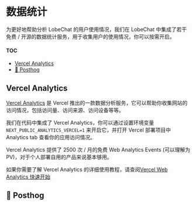 # 数据统计

为更好地帮助分析 LobeChat 的用户使用情况，我们在 LobeChat 中集成了若干免费 / 开源的数据统计服务，用于收集用户的使用情况，你可以按需开启。

#### TOC

- [Vercel Analytics](#vercel-analytics)
- [🚧 Posthog](#-posthog)

## Vercel Analytics

[Vercel Analytics](https://vercel.com/analytics) 是 Vercel 推出的一款数据分析服务，它可以帮助你收集网站的访问情况，包括访问量、访问来源、访问设备等等。

我们在代码中集成了 Vercel Analytics，你可以通过设置环境变量 `NEXT_PUBLIC_ANALYTICS_VERCEL=1` 来开启它，并打开 Vercel 部署项目中 Analytics tab 查看你的应用访问情况。

Vercel Analytics 提供了 2500 次 / 月的免费 Web Analytics Events (可以理解为 PV)，对于个人部署自用的产品来说基本够用。

如果你需要了解 Vercel Analytics 的详细使用教程，请查阅[Vercel Web Analytics 快速开始](https://vercel.com/docs/analytics/quickstart)

## 🚧 Posthog
